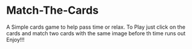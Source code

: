 # Match-The-Cards
A Simple cards game to help pass time or relax.
To Play just click on the cards and match two cards with the same image before th time runs out\
Enjoy!!!
